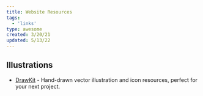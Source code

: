```yaml
---
title: Website Resources
tags:
  - 'links'
type: awesome
created: 3/20/21
updated: 5/13/22
---
```


## Illustrations

- [DrawKit](https://www.drawkit.io/) -  Hand-drawn vector illustration and icon resources, perfect for your next project.
